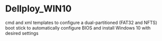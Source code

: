 # Dellploy_WIN10
cmd and xml templates to configure a dual-partitioned (FAT32 and NFTS) boot stick to automatically configure BIOS and install Windows 10 with desired settings
